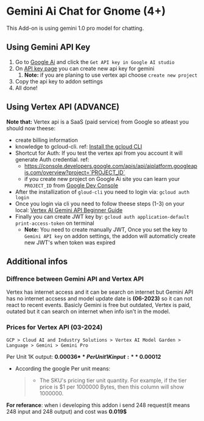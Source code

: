 # Gemini Ai Chat for Gnome (4+)

This Add-on is using gemini 1.0 pro model for chatting.

## Using Gemini API Key

1. Go to [Google Ai](https://ai.google.dev/) and click the `Get API key in Google AI studio`
2. On [API key page](https://aistudio.google.com/app/apikey) you can create new api key for gemini
   1. **Note:** if you are planing to use vertex api choose `create new project`
3. Copy the api key to addon settings
4. All done!

## Using Vertex API (ADVANCE)

**Note that:** Vertex api is a SaaS (paid service) from Google so atleast you should now theese:

* create billing information
* knowledge to gcloud-cli. ref: [Install the gcloud CLI](https://cloud.google.com/sdk/docs/install)
* Shortcut for Auth: If you test the vertex api from you account it will generate Auth credential. ref:
  * https://console.developers.google.com/apis/api/aiplatform.googleapis.com/overview?project=`PROJECT_ID`
  * if you create new project on Google Ai site you can learn your `PROJECT_ID` from [Google Dev Console](https://console.cloud.google.com/cloud-resource-manager)
* After the installization of `gloud-cli` you need to login via: `gcloud auth login`
* Once you login via cli you need to follow theese steps (1-3) on your local: [Vertex AI Gemini API Beginner Guide](https://cloud.google.com/vertex-ai/generative-ai/docs/start/quickstarts/quickstart-multimodal?cloudshell=true#gemini-beginner-samples-drest)
* Finally you can create JWT key by: `gcloud auth application-default print-access-token` on terminal
  * **Note:** You need to create manually JWT, Once you set the key to `Gemini API key` on addon settings, the addon will automaticly create new JWT's when token was expired

## Additional infos

### Diffrence between Gemini API and Vertex API

Vertex has internet access and it can be search on internet but Gemini API has no internet accsess and model update date is **(06-2023)** so it can not react to recent events. Basicly Gemini is free but outdated, Vertex is paid, outated but it can search  on internet when info isn't in the model.

### Prices for Vertex API (03-2024)

`GCP > Cloud AI and Industry Solutions > Vertex AI Model Garden > Language > Gemini > Gemini Pro`

Per Unit 1K output: **0.00036$**
Per Unit 1K input: **0.00012$**

* According the google Per unit means:
  > * The SKU's pricing tier unit quantity. For example, if the tier price is \$1 per 1000000 Bytes, then this column will show 1000000.

**For referance**: when i developing this addon i send 248 request(it means 248 input and 248 output) and cost was **0.019$**

